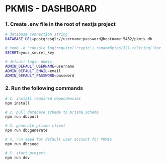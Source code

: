 # PKMIS - DASHBOARD

### 1. Create .env file in the root of nextjs project

```bash
# database connection string
DATABASE_URL=postgresql://username:password@hostname:5432/pkmis_db

# node -e "console.log(require('crypto').randomBytes(32).toString('hex'))"
SECRET=your_secret_key

# default login pkmis
ADMIN_DEFAULT_USERNAME=username
ADMIN_DEFAULT_EMAIL=email
ADMIN_DEFAULT_PASSWORD=password

```

### 2. Run the following commands

```bash
# 1. install required dependencies
npm install

# 2. pull database schema to prisma.schema
npm run db:pull

# 3. generate prisma client
npm run db:generate

# 4. run seed for default user account for PKMIS
npm run db:seed

# 5. start project
npm run dev
```
